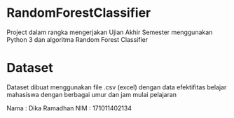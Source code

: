 # RandomForestClassifier
Project dalam rangka mengerjakan Ujian Akhir Semester menggunakan Python 3 dan algoritma Random Forest Classifier

# Dataset
Dataset dibuat menggunakan file .csv (excel) dengan data efektifitas belajar mahasiswa dengan berbagai umur dan jam mulai pelajaran

Nama : Dika Ramadhan 
NIM : 171011402134
